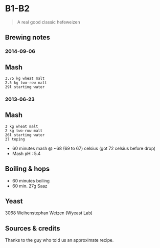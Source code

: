 # B1-B2

> A real good classic hefeweizen

## Brewing notes

### 2014-09-06

## Mash

```mash
3.75 kg wheat malt
2.5 kg two-row malt
29l starting water
```

### 2013-06-23

## Mash

```mash
3 kg wheat malt
2 kg two-row malt
26l starting water
2l toping
```

- 60 minutes mash @ ~68 (69 to 67) celsius (got 72 celsius before drop)
- Mash pH : 5.4

## Boiling & hops

- 60 minutes boiling
- 60 min. 27g Saaz

## Yeast

3068 Weihenstephan Weizen (Wyeast Lab)

## Sources & credits

Thanks to the guy who told us an approximate recipe.
